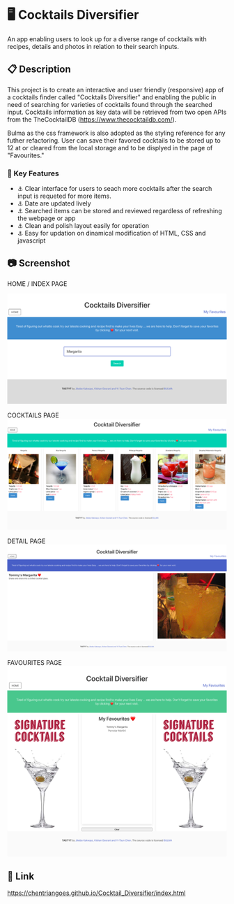 # 🖥 Cocktails Diversifier
An app enabling users to look up for a diverse range of cocktails with recipes, details and photos in relation to their search inputs.


## 📋 Description 

This project is to create an interactive and user friendly (responsive) app of a cocktails finder called "Cocktails Diversifier" and enabling the public in need of searching for varieties of cocktails found through the searched input. Cocktails information as key data will be retrieved from two open APIs from the TheCocktailDB (https://www.thecocktaildb.com/).  

Bulma as the css framework is also adopted as the styling reference for any futher refactoring. User can save their favored cocktails to be stored up to 12 at or cleared from the local storage and to be displyed in the page of "Favourites." 

### 👀 Key Features 

+ ⚓ Clear interface for users to seach more cocktails after the search input is requeted for more items.
+ ⚓ Date are updated lively
+ ⚓ Searched items can be stored and reviewed regardless of refreshing the webpage or app
+ ⚓ Clean and polish layout easily for operation
+ ⚓ Easy for updation on dinamical modification of HTML, CSS and javascript


## 📷 Screenshot 

HOME / INDEX PAGE

<img src="Assets/images/01_Index.png" alt= "The Home Page of the Cocktails Diversifier Projected by the Team KCG."/>

COCKTAILS PAGE
<img src="Assets/images/02_Cocktails.png" alt= "The Cocktails Page of the Cocktails Diversifier Projected by the Team KCG."/>

DETAIL PAGE
<img src="Assets/images/03_Detail.png" alt= "The Detail Page of the Cocktails Diversifier Projected by the Team KCG."/>

FAVOURITES PAGE
<img src="Assets/images/04_Favourites.png" alt= "The Favourites Page of the Cocktails Diversifier Projected by the Team KCG."/>

## 🔗 Link

https://chentriangoes.github.io/Cocktail_Diversifier/index.html

